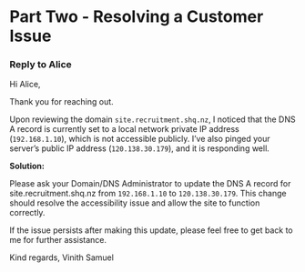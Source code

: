 # Part Two - Resolving a Customer Issue

### Reply to Alice

Hi Alice,

Thank you for reaching out.

Upon reviewing the domain `site.recruitment.shq.nz`, I noticed that the DNS A record is currently set to a local network private IP address (`192.168.1.10`), which is not accessible publicly. I’ve also pinged your server’s public IP address (`120.138.30.179`), and it is responding well.

**Solution:**

Please ask your Domain/DNS Administrator to update the DNS A record for site.recruitment.shq.nz from `192.168.1.10` to `120.138.30.179`. This change should resolve the accessibility issue and allow the site to function correctly.

If the issue persists after making this update, please feel free to get back to me for further assistance.

Kind regards,
Vinith Samuel
